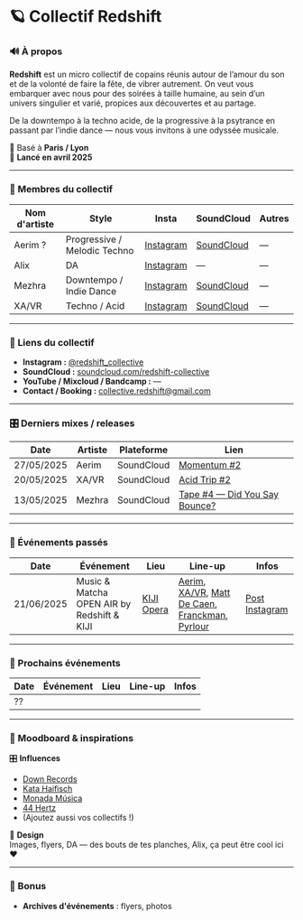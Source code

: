 # 🪐 Collectif Redshift

### 🔊 À propos

**Redshift** est un micro collectif de copains réunis autour de l’amour du son et de la volonté de faire la fête, de vibrer autrement. On veut vous embarquer avec nous pour des soirées à taille humaine, au sein d’un univers singulier et varié, propices aux découvertes et au partage.

De la downtempo à la techno acide, de la progressive à la psytrance en passant par l’indie dance — nous vous invitons à une odyssée musicale.

📍 Basé à **Paris / Lyon**  
📅 **Lancé en avril 2025**

---

### 👥 Membres du collectif

| Nom d'artiste | Style | Insta | SoundCloud | Autres |
| --- | --- | --- | --- | --- |
| Aerim ? | Progressive / Melodic Techno | [Instagram](https://www.instagram.com/valentinperrose/) | [SoundCloud](https://soundcloud.com/valentin-perrose-val) | — |
| Alix | DA | [Instagram](https://www.instagram.com/alixchby/) | — | — |
| Mezhra | Downtempo / Indie Dance | [Instagram](https://www.instagram.com/mezhra_music/) | [SoundCloud](https://soundcloud.com/mezhra) | — |
| XA/VR | Techno / Acid | [Instagram](https://www.instagram.com/xa_slash_vr/) | [SoundCloud](https://soundcloud.com/xa-slash-vr) | — |

---

### 📡 Liens du collectif

- **Instagram :** [@redshift_collective](https://www.instagram.com/redshift_collective/)
- **SoundCloud :** [soundcloud.com/redshift-collective](https://soundcloud.com/redshift-collective)
- **YouTube / Mixcloud / Bandcamp :** —
- **Contact / Booking :** [collective.redshift@gmail.com](mailto:collective.redshift@gmail.com)

---

### 🎛 Derniers mixes / releases

| Date | Artiste | Plateforme | Lien |
| --- | --- | --- | --- |
| 27/05/2025 | Aerim | SoundCloud | [Momentum #2](https://soundcloud.com/valentin-perrose-val/momentum-2) |
| 20/05/2025 | XA/VR | SoundCloud | [Acid Trip #2](https://soundcloud.com/xa-slash-vr/acid-trip-2) |
| 13/05/2025 | Mezhra | SoundCloud | [Tape #4 — Did You Say Bounce?](https://soundcloud.com/mezhra/tape-4-did-you-say-bounce-mezhra) |

---

### 📅 Événements passés

| Date | Événement | Lieu | Line-up | Infos |
| --- | --- | --- | --- | --- |
| 21/06/2025 | Music & Matcha OPEN AIR by Redshift & KIJI | [KIJI Opera](https://www.instagram.com/kijiopera/) | [Aerim](https://www.instagram.com/valentinperrose/), [XA/VR](https://www.instagram.com/xa_slash_vr/), [Matt De Caen](https://www.instagram.com/mattdecaen/), [Franckman](https://www.instagram.com/franckman___.fa7/), [Pyrlour](https://www.instagram.com/pyrlour/) | [Post Instagram](https://www.instagram.com/p/DK4lVJZNw9t/?utm_source=ig_web_copy_link) |

---

### 📅 Prochains événements

| Date | Événement | Lieu | Line-up | Infos |
| --- | --- | --- | --- | --- |
| ?? |  |  |  |  |

---

### 🧠 Moodboard & inspirations

🎛️ **Influences**  
- [Down Records](https://www.instagram.com/down.records/)  
- [Kata Haifisch](https://www.instagram.com/katahaifisch_ofc/)  
- [Monada Música](https://www.instagram.com/monada_musica/)  
- [44 Hertz](https://www.instagram.com/44.hertz/)  
- (Ajoutez aussi vos collectifs !)

🌈 **Design**  
Images, flyers, DA — des bouts de tes planches, Alix, ça peut être cool ici ❤️

---

### 🧩 Bonus

- **Archives d'événements** : flyers, photos
